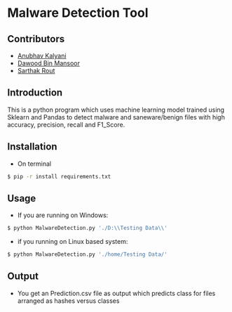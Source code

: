 # Malware Detection Tool

## Contributors
- [Anubhav Kalyani](https://github.com/anubhavkalyani)
- [Dawood Bin Mansoor](https://github.com/rockstar2514)
- [Sarthak Rout](https://github.com/SarthakRout)

## Introduction

This is a python program which uses machine learning model trained using Sklearn and Pandas to detect malware and saneware/benign files with high accuracy, precision, recall and F1_Score.

## Installation

  - On terminal 
  ```sh
$ pip -r install requirements.txt
```
## Usage
  - If you are running on Windows:
   ```sh
$ python MalwareDetection.py './D:\\Testing Data\\'
```
  - if you running on Linux based system:
 ```sh
$ python MalwareDetection.py './home/Testing Data/'
```
## Output
  - You get an Prediction.csv file as output which predicts class for files arranged as hashes versus classes

